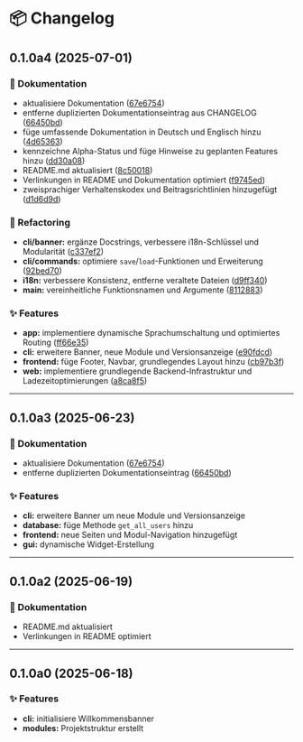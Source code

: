 # 📦 Changelog

## 0.1.0a4 (2025-07-01)

### 📝 Dokumentation

* aktualisiere Dokumentation ([67e6754](https://github.com/x404bjrn/XCORE/commit/67e6754e4048ed9662693fb57575df958c5b3284))
* entferne duplizierten Dokumentationseintrag aus CHANGELOG ([66450bd](https://github.com/x404bjrn/XCORE/commit/66450bddb060e2a0ca44fa3a8eb3ba293d417d7e))
* füge umfassende Dokumentation in Deutsch und Englisch hinzu ([4d65363](https://github.com/x404bjrn/XCORE/commit/4d6536322b7c7b2cc1f0317c4a0aacbde4de4315))
* kennzeichne Alpha-Status und füge Hinweise zu geplanten Features hinzu ([dd30a08](https://github.com/x404bjrn/XCORE/commit/dd30a08a817a5c227d535b2c9d9688d98977b713))
* README.md aktualisiert ([8c50018](https://github.com/x404bjrn/XCORE/commit/8c500187b66eb3122b3b0193a8e903b6f270c766))
* Verlinkungen in README und Dokumentation optimiert ([f9745ed](https://github.com/x404bjrn/XCORE/commit/f9745edd7e74c297327346a8cf5a9df2f245a076))
* zweisprachiger Verhaltenskodex und Beitragsrichtlinien hinzugefügt ([d1d6d9d](https://github.com/x404bjrn/XCORE/commit/d1d6d9d5f63c401e629fdba7456ec18b53c65625))

### 🧹 Refactoring

* **cli/banner:** ergänze Docstrings, verbessere i18n-Schlüssel und Modularität ([c337ef2](https://github.com/x404bjrn/XCORE/commit/c337ef28638f46271caee49890b218c56c837d43))
* **cli/commands:** optimiere `save`/`load`-Funktionen und Erweiterung ([92bed70](https://github.com/x404bjrn/XCORE/commit/92bed70fb21b86e248835f0026a0557006b0a622))
* **i18n:** verbessere Konsistenz, entferne veraltete Dateien ([d9ff340](https://github.com/x404bjrn/XCORE/commit/d9ff34036effb3d2104bd4342ebddd6ff7e109a1))
* **main:** vereinheitliche Funktionsnamen und Argumente ([8112883](https://github.com/x404bjrn/XCORE/commit/81128836669235285f8d1c49d8a4a42caafeb268))

### ✨ Features

* **app:** implementiere dynamische Sprachumschaltung und optimiertes Routing ([ff66e35](https://github.com/x404bjrn/XCORE/commit/ff66e3575a59ae44e093d47507666a794fa80179))
* **cli:** erweitere Banner, neue Module und Versionsanzeige ([e90fdcd](https://github.com/x404bjrn/XCORE/commit/e90fdcd08fde97f828fc9d4e0ca908926dc1ac7f))
* **frontend:** füge Footer, Navbar, grundlegendes Layout hinzu ([cb97b3f](https://github.com/x404bjrn/XCORE/commit/cb97b3f95cfc8f92558614504d4b313d8e2c45aa))
* **web:** implementiere grundlegende Backend-Infrastruktur und Ladezeitoptimierungen ([a8ca8f5](https://github.com/x404bjrn/XCORE/commit/a8ca8f52f205962d74c81f7d99366496001261df))

---

## 0.1.0a3 (2025-06-23)

### 📝 Dokumentation

* aktualisiere Dokumentation ([67e6754](https://github.com/x404bjrn/XCORE/commit/67e6754e4048ed9662693fb57575df958c5b3284))
* entferne duplizierten Dokumentationseintrag ([66450bd](https://github.com/x404bjrn/XCORE/commit/66450bddb060e2a0ca44fa3a8eb3ba293d417d7e))

### ✨ Features

* **cli:** erweitere Banner um neue Module und Versionsanzeige
* **database:** füge Methode `get_all_users` hinzu
* **frontend:** neue Seiten und Modul-Navigation hinzugefügt
* **gui:** dynamische Widget-Erstellung

---

## 0.1.0a2 (2025-06-19)

### 📝 Dokumentation

* README.md aktualisiert
* Verlinkungen in README optimiert

---

## 0.1.0a0 (2025-06-18)

### ✨ Features

* **cli:** initialisiere Willkommensbanner
* **modules:** Projektstruktur erstellt